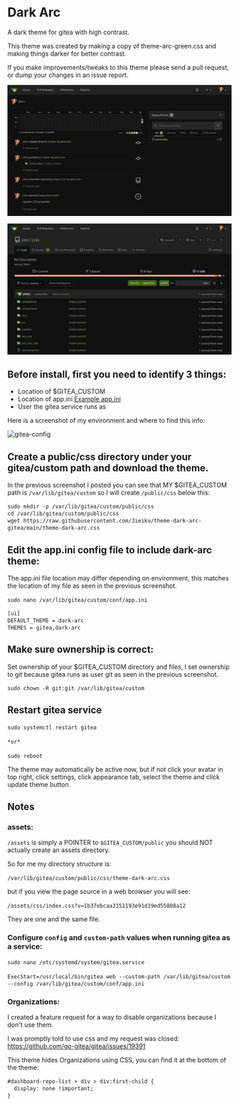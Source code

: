 # Dark Arc
A dark theme for gitea with high contrast.

This theme was created by making a copy of theme-arc-green.css and making things darker for better contrast.

If you make improvements/tweaks to this theme please send a pull request, or dump your changes in an issue report.

![dark-arc-dashboard](screenshot.png)

![dark-arc-repository](screenshot2.png)

## Before install, first you need to identify 3 things:

- Location of $GITEA_CUSTOM
- Location of app.ini [Example app.ini](https://raw.githubusercontent.com/go-gitea/gitea/main/custom/conf/app.example.ini)
- User the gitea service runs as

Here is a screenshot of my environment and where to find this info:

![gitea-config](https://user-images.githubusercontent.com/106644/164337138-d3189b31-61d9-416d-ac59-3412a1dcc1c8.png)

## Create a public/css directory under your gitea/custom path and download the theme.

In the previous screenshot I posted you can see that MY $GITEA_CUSTOM path is `/var/lib/gitea/custom` so I will create `/public/css` below this:

    sudo mkdir -p /var/lib/gitea/custom/public/css
    cd /var/lib/gitea/custom/public/css
    wget https://raw.githubusercontent.com/Jieiku/theme-dark-arc-gitea/main/theme-dark-arc.css

## Edit the app.ini config file to include dark-arc theme:

The app.ini file location may differ depending on environment, this matches the location of my file as seen in the previous screenshot.

`sudo nano /var/lib/gitea/custom/conf/app.ini`

    [ui]
    DEFAULT_THEME = dark-arc
    THEMES = gitea,dark-arc

## Make sure ownership is correct:

Set ownership of your $GITEA_CUSTOM directory and files, I set ownership to git because gitea runs as user git as seen in the previous screenshot.

    sudo chown -R git:git /var/lib/gitea/custom

## Restart gitea service

    sudo systemctl restart gitea

    *or*

    sudo reboot

The theme may automatically be active now, but if not click your avatar in top right, click settings, click appearance tab, select the theme and click update theme button.


## Notes

### assets:

`/assets` is simply a POINTER to `$GITEA_CUSTOM/public` you should NOT actually create an assets directory.

So for me my directory structure is:

`/var/lib/gitea/custom/public/css/theme-dark-arc.css`

but if you view the page source in a web browser you will see:

`/assets/css/index.css?v=1b37ebcaa3151193e91d19ed55808a12`

They are one and the same file.

### Configure `config` and `custom-path` values when running gitea as a service:

    sudo nano /etc/systemd/system/gitea.service

    ExecStart=/usr/local/bin/gitea web --custom-path /var/lib/gitea/custom --config /var/lib/gitea/custom/conf/app.ini

### Organizations:

I created a feature request for a way to disable organizations because I don't use them.

I was promptly told to use css and my request was closed: https://github.com/go-gitea/gitea/issues/19391

This theme hides Organizations using CSS, you can find it at the bottom of the theme:

    #dashboard-repo-list > div > div:first-child {
      display: none !important;
    }
